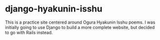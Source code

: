 # django-hyakunin-isshu

This is a practice site centered around Ogura Hyakunin Isshu poems. I was initially going to use Django to build a more complete website, but decided to go with Rails instead.  
